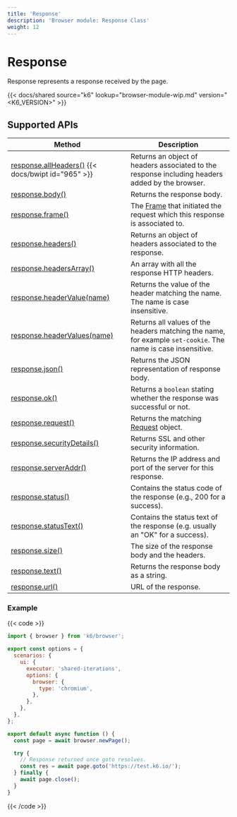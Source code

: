 ```yaml
---
title: 'Response'
description: 'Browser module: Response Class'
weight: 12
---
```


# Response

Response represents a response received by the page.

{{< docs/shared source="k6" lookup="browser-module-wip.md" version="<K6_VERSION>" >}}

## Supported APIs

| Method                                                                                                                                                   | Description                                                                                                                                                          |
| -------------------------------------------------------------------------------------------------------------------------------------------------------- | -------------------------------------------------------------------------------------------------------------------------------------------------------------------- |
| [response.allHeaders()](https://grafana.com/docs/k6/<K6_VERSION>/javascript-api/k6-experimental/browser/response/allheaders) {{< docs/bwipt id="965" >}} | Returns an object of headers associated to the response including headers added by the browser.                                                                      |
| [response.body()](https://grafana.com/docs/k6/<K6_VERSION>/javascript-api/k6-experimental/browser/response/body)                                         | Returns the response body.                                                                                                                                           |
| [response.frame()](https://grafana.com/docs/k6/<K6_VERSION>/javascript-api/k6-experimental/browser/response/frame)                                       | The [Frame](https://grafana.com/docs/k6/<K6_VERSION>/javascript-api/k6-experimental/browser/frame/) that initiated the request which this response is associated to. |
| [response.headers()](https://grafana.com/docs/k6/<K6_VERSION>/javascript-api/k6-experimental/browser/response/headers)                                   | Returns an object of headers associated to the response.                                                                                                             |
| [response.headersArray()](https://grafana.com/docs/k6/<K6_VERSION>/javascript-api/k6-experimental/browser/response/headersarray)                         | An array with all the response HTTP headers.                                                                                                                         |
| [response.headerValue(name)](https://grafana.com/docs/k6/<K6_VERSION>/javascript-api/k6-experimental/browser/response/headervalue)                       | Returns the value of the header matching the name. The name is case insensitive.                                                                                     |
| [response.headerValues(name)](https://grafana.com/docs/k6/<K6_VERSION>/javascript-api/k6-experimental/browser/response/headervalues)                     | Returns all values of the headers matching the name, for example `set-cookie`. The name is case insensitive.                                                         |
| [response.json()](https://grafana.com/docs/k6/<K6_VERSION>/javascript-api/k6-experimental/browser/response/json)                                         | Returns the JSON representation of response body.                                                                                                                    |
| [response.ok()](https://grafana.com/docs/k6/<K6_VERSION>/javascript-api/k6-experimental/browser/response/ok)                                             | Returns a `boolean` stating whether the response was successful or not.                                                                                              |
| [response.request()](https://grafana.com/docs/k6/<K6_VERSION>/javascript-api/k6-experimental/browser/response/request)                                   | Returns the matching [Request](https://grafana.com/docs/k6/<K6_VERSION>/javascript-api/k6-experimental/browser/request) object.                                      |
| [response.securityDetails()](https://grafana.com/docs/k6/<K6_VERSION>/javascript-api/k6-experimental/browser/response/securitydetails)                   | Returns SSL and other security information.                                                                                                                          |
| [response.serverAddr()](https://grafana.com/docs/k6/<K6_VERSION>/javascript-api/k6-experimental/browser/response/serveraddr)                             | Returns the IP address and port of the server for this response.                                                                                                     |
| [response.status()](https://grafana.com/docs/k6/<K6_VERSION>/javascript-api/k6-experimental/browser/response/status)                                     | Contains the status code of the response (e.g., 200 for a success).                                                                                                  |
| [response.statusText()](https://grafana.com/docs/k6/<K6_VERSION>/javascript-api/k6-experimental/browser/response/statustext)                             | Contains the status text of the response (e.g. usually an "OK" for a success).                                                                                       |
| [response.size()](https://grafana.com/docs/k6/<K6_VERSION>/javascript-api/k6-experimental/browser/response/size)                                         | The size of the response body and the headers.                                                                                                                       |
| [response.text()](https://grafana.com/docs/k6/<K6_VERSION>/javascript-api/k6-experimental/browser/response/text)                                         | Returns the response body as a string.                                                                                                                               |
| [response.url()](https://grafana.com/docs/k6/<K6_VERSION>/javascript-api/k6-experimental/browser/response/url)                                           | URL of the response.                                                                                                                                                 |

### Example

{{< code >}}

```javascript
import { browser } from 'k6/browser';

export const options = {
  scenarios: {
    ui: {
      executor: 'shared-iterations',
      options: {
        browser: {
          type: 'chromium',
        },
      },
    },
  },
};

export default async function () {
  const page = await browser.newPage();

  try {
    // Response returned once goto resolves.
    const res = await page.goto('https://test.k6.io/');
  } finally {
    await page.close();
  }
}
```

{{< /code >}}
